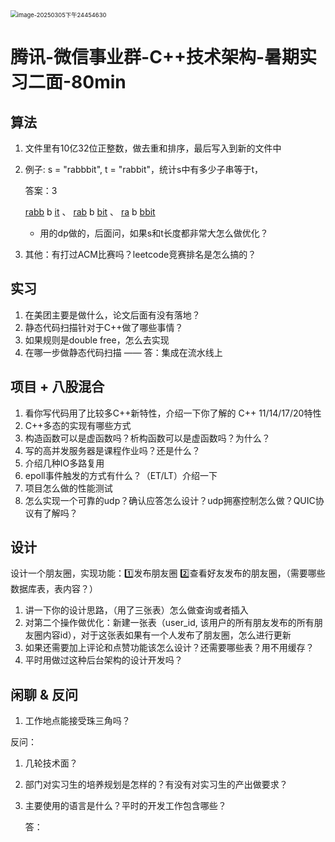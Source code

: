<img src="https://typora-dusong.oss-cn-chengdu.aliyuncs.com/image-20250305%E4%B8%8B%E5%8D%8824454630.png" alt="image-20250305下午24454630" style="zoom: 67%;" />

# 腾讯-微信事业群-C++技术架构-暑期实习二面-80min

## 算法

1. 文件里有10亿32位正整数，做去重和排序，最后写入到新的文件中

2. 例子: s = "rabbbit", t = "rabbit"，统计s中有多少子串等于t，

   答案：3 

   <u>rabb</u> b <u>it</u>  、 <u>rab</u> b <u>bit</u> 、 <u>ra</u> b <u>bbit</u>

   - 用的dp做的，后面问，如果s和t长度都非常大怎么做优化？

3. 其他：有打过ACM比赛吗？leetcode竞赛排名是怎么搞的？

## 实习

1. 在美团主要是做什么，论文后面有没有落地？
2. 静态代码扫描针对于C++做了哪些事情？
3. 如果规则是double free，怎么去实现
4. 在哪一步做静态代码扫描 —— 答：集成在流水线上

## 项目 + 八股混合

1. 看你写代码用了比较多C++新特性，介绍一下你了解的 C++ 11/14/17/20特性
2. C++多态的实现有哪些方式
3. 构造函数可以是虚函数吗？析构函数可以是虚函数吗？为什么？
4. 写的高并发服务器是课程作业吗？还是什么？
5. 介绍几种IO多路复用
6. epoll事件触发的方式有什么？（ET/LT）介绍一下
7. 项目怎么做的性能测试
8. 怎么实现一个可靠的udp？确认应答怎么设计？udp拥塞控制怎么做？QUIC协议有了解吗？

## 设计

设计一个朋友圈，实现功能：1️⃣发布朋友圈 2️⃣查看好友发布的朋友圈，（需要哪些数据库表，表内容？）

1. 讲一下你的设计思路，（用了三张表）怎么做查询或者插入
2. 对第二个操作做优化：新建一张表（user_id, 该用户的所有朋友发布的所有朋友圈内容id），对于这张表如果有一个人发布了朋友圈，怎么进行更新
3. 如果还需要加上评论和点赞功能该怎么设计？还需要哪些表？用不用缓存？
4. 平时用做过这种后台架构的设计开发吗？

##  闲聊  & 反问

1. 工作地点能接受珠三角吗？

反问：

1. 几轮技术面？
2. 部门对实习生的培养规划是怎样的？有没有对实习生的产出做要求？
3. 主要使用的语言是什么？平时的开发工作包含哪些？

   答：



